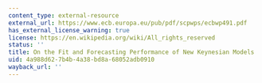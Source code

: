 ```yaml
---
content_type: external-resource
external_url: https://www.ecb.europa.eu/pub/pdf/scpwps/ecbwp491.pdf
has_external_license_warning: true
license: https://en.wikipedia.org/wiki/All_rights_reserved
status: ''
title: On the Fit and Forecasting Performance of New Keynesian Models
uid: 4a988d62-7b4b-4a38-bd8a-68052adb0910
wayback_url: ''
---
```

